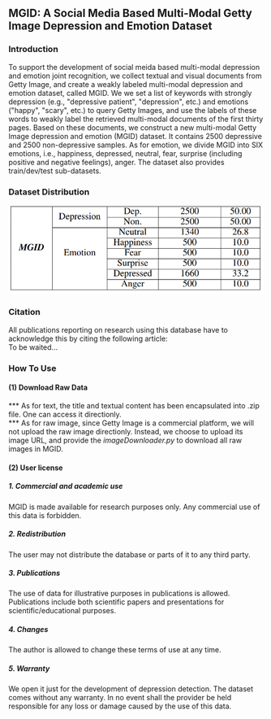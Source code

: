 ## MGID: A Social Media Based Multi-Modal Getty Image Depression and Emotion Dataset

### Introduction
To support the development of social meida based multi-modal depression and emotion joint recognition, we collect textual and visual documents from Getty Image, and create a weakly labeled multi-modal depression and emotion dataset, called MGID. We we set a list of keywords with strongly depression (e.g., "depressive patient", "depression", etc.) and emotions ("happy", "scary", etc.) to query Getty Images, and use the labels of these words to weakly label the retrieved multi-modal documents of the first thirty pages. Based on these documents, we construct a new multi-modal Getty Image depression and emotion (MGID) dataset. It contains 2500 depressive and 2500 non-depressive samples. As for emotion, we divide MGID into SIX emotions, i.e., happiness, depressed, neutral, fear, surprise (including positive and negative feelings), anger. 
The dataset also provides train/dev/test sub-datasets.

### Dataset Distribution
![Dataset Distribution](https://github.com/yzzhang2008/MGID-Dataset/blob/9005d6bfe17a4907674dd5ebca854931f2bf928e/distribution.png)

### Citation
All publications reporting on research using this database have to acknowledge this by citing the following article:<br> 
To be waited...

### How To Use

#### (1) Download Raw Data
*** As for text, the title and textual content has been encapsulated into .zip file. One can access it directionly.<br> 
*** As for raw image, since Getty Image is a commercial platform, we will not upload the raw image directionly. Instead, we choose to upload its image URL, and provide the   _imageDownloader.py_ to download all raw images in MGID.

#### (2) User license
##### 1. Commercial and academic use
MGID is made available for research purposes only. Any commercial use of this data is forbidden.
##### 2. Redistribution
The user may not distribute the database or parts of it to any third party.
##### 3. Publications
The use of data for illustrative purposes in publications is allowed. Publications include both scientific papers and
presentations for scientific/educational purposes. 
##### 4. Changes
  The author is allowed to change these terms of use at any time. 
##### 5. Warranty
  We open it just for the development of depression detection. The dataset comes without any warranty. In no event shall the provider be held responsible for any loss or damage caused by the use of this data.
